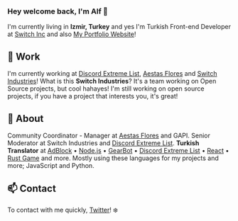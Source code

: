 ### Hey welcome back, I'm Alf 👋

I'm currently living in **Izmir, Turkey** and yes I'm Turkish Front-end Developer at [Switch Inc](https://kaguwo.com) and also [My Portfolio Website](https://alfreddo.ga)!

## 🔧 Work

I'm currently working at [Discord Extreme List](https://discordextremelist.xyz), [Aestas Flores](https://github.com/AestasFlores) and [Switch Industries](https://kaguwo.com)! What is this **Switch Industries**? It's a team working on Open Source projects, but cool hahayes! I'm still working on open source projects, if you have a project that interests you, it's great!

## 🔭 About

Community Coordinator - Manager at [Aestas Flores](https://kaguwo.com/discord) and GAPI. Senior Moderator at Switch Industries and [Discord Extreme List](https://discordextremelist.xyz). **Turkish Translator** at [AdBlock](https://getadblock.com/) • [Node.js](https://nodejs.org/) • [GearBot](https://gearbot.rocks) • [Discord Extreme List](https://discordextremelist.xyz) • [React](https://facebook.github.io/react/) • [Rust Game](https://rust.facepunch.com/) and more. Mostly using these languages for my projects and more; JavaScript and Python.

## 📫 Contact

To contact with me quickly, [Twitter](https://twitter.com/alfredsaveron)! :snowflake:
